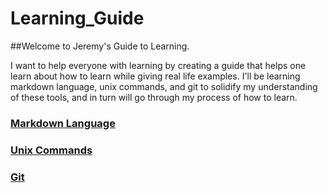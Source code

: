 Learning_Guide
==============

##Welcome to Jeremy's Guide to Learning.

I want to help everyone with learning by creating a guide that helps one learn about how to learn while giving real life examples. I'll be learning markdown language, unix commands, and git to solidify my understanding of these tools, and in turn will go through my process of how to learn.

### [Markdown Language](markdown)
### [Unix Commands](unix)
### [Git](git)